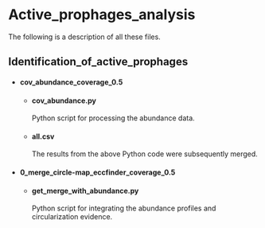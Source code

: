 # Active_prophages_analysis
The following is a description of all these files.

## Identification_of_active_prophages
  * #### cov_abundance_coverage_0.5                                              
    * #### cov_abundance.py
      Python script for processing the abundance data.
    * #### all.csv
      The results from the above Python code were subsequently merged.
  * #### 0_merge_circle-map_eccfinder_coverage_0.5                                           
    * #### get_merge_with_abundance.py
      Python script for integrating the abundance profiles and circularization evidence. 
      
